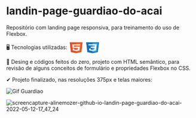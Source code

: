 # landin-page-guardiao-do-acai
Repositório com landing page responsiva, para treinamento do uso de Flexbox. <br>

🖥 Tecnologias utilizadas:
  <img align="center" alt="HTML" height="30" width="40" src="https://raw.githubusercontent.com/devicons/devicon/master/icons/html5/html5-original.svg">
  <img align="center" alt="CSS" height="30" width="40" src="https://raw.githubusercontent.com/devicons/devicon/master/icons/css3/css3-original.svg">
  
 📝 Desing e códigos feitos do zero, projeto com HTML semântico, para revisão de alguns conceitos de formulário e propriedades Flexbox no CSS.
 
 ✔ Projeto finalizado, nas resoluções 375px e telas maiores: <br> 
 
![Gif Guardiao](https://user-images.githubusercontent.com/97855964/168166292-59da58a6-2d7a-4237-a5ec-27ddfd0af0dd.gif)

![screencapture-alinemozer-github-io-landin-page-guardiao-do-acai-2022-05-12-17_47_24](https://user-images.githubusercontent.com/97855964/168165310-6ca1f6c3-eb73-4514-af2e-f4250968ea39.png)
